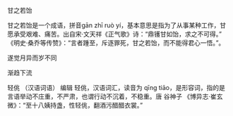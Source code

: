 
甘之若饴

甘之若饴是一个成语，拼音gān zhī ruò yí，基本意思是指为了从事某种工作，甘愿承受艰难、痛苦。出自宋·文天祥《正气歌》诗：“鼎镬甘如饴，求之不可得。” 《明史·桑乔等传赞》：“言者踵至，斥逐罪死，甘之若饴，而不能得君心一悟。”。

遂觉月异而岁不同

渐趋下流


轻佻
（汉语词语）
编辑 轻佻，汉语词汇，读音为 qīng tiāo，是形容词，指的是言语举动不庄重，不严肃，也谓行动不沉着，不稳重。唐 谷神子 《博异志·崔玄微》：“至十八姨持盏，性轻佻，翻酒污醋醋衣裳。”
